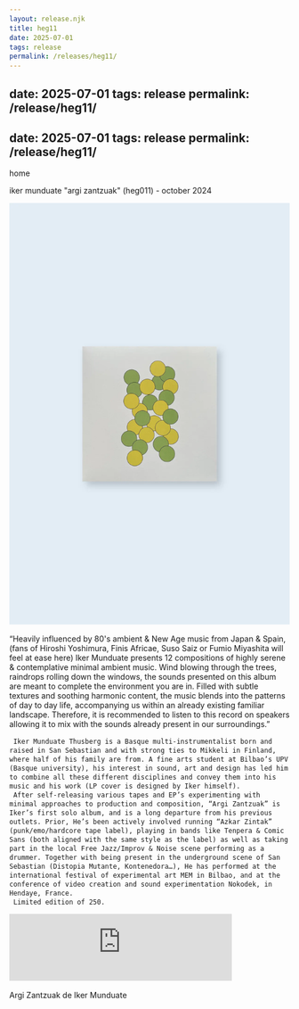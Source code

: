 ```yaml
---
layout: release.njk
title: heg11
date: 2025-07-01
tags: release
permalink: /releases/heg11/
---
```


date: 2025-07-01
tags: release
permalink: /release/heg11/
---

date: 2025-07-01
tags: release
permalink: /release/heg11/
---

home

iker munduate "argi zantzuak" (heg011) - october 2024

![Argi Zantzuak](../public/assets/Heg11_A.webp)

“Heavily influenced by 80's ambient & New Age music from Japan & Spain, (fans of Hiroshi Yoshimura, Finis Africae, Suso Saiz or Fumio Miyashita will feel at ease here) Iker Munduate presents 12 compositions of highly serene & contemplative minimal ambient music. Wind blowing through the trees, raindrops rolling down the windows, the sounds presented on this album are meant to complete the environment you are in. Filled with subtle textures and soothing harmonic content, the music blends into the patterns of day to day life, accompanying us within an already existing familiar landscape. Therefore, it is recommended to listen to this record on speakers allowing it to mix with the sounds already present in our surroundings.”

     Iker Munduate Thusberg is a Basque multi-instrumentalist born and raised in San Sebastian and with strong ties to Mikkeli in Finland, where half of his family are from. A fine arts student at Bilbao’s UPV (Basque university), his interest in sound, art and design has led him to combine all these different disciplines and convey them into his music and his work (LP cover is designed by Iker himself).
     After self-releasing various tapes and EP’s experimenting with minimal approaches to production and composition, “Argi Zantzuak” is Iker’s first solo album, and is a long departure from his previous outlets. Prior, He’s been actively involved running “Azkar Zintak” (punk/emo/hardcore tape label), playing in bands like Tenpera & Comic Sans (both aligned with the same style as the label) as well as taking part in the local Free Jazz/Improv & Noise scene performing as a drummer. Together with being present in the underground scene of San Sebastian (Distopia Mutante, Kontenedora…), He has performed at the international festival of experimental art MEM in Bilbao, and at the conference of video creation and sound experimentation Nokodek, in Hendaye, France.
     Limited edition of 250.

<iframe seamless="" src="https://bandcamp.com/EmbeddedPlayer/album=2427904556/size=large/bgcol=ffffff/linkcol=0687f5/tracklist=false/artwork=small/transparent=true/" style="border: 0; width: 400px; height: 120px;">
<a href="https://hegoadiskak.bandcamp.com/album/argi-zantzuak">
      Argi Zantzuak de Iker Munduate
     </a>
</iframe>

Argi Zantzuak de Iker Munduate
